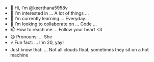 - 👋 Hi, I’m @keerthana5958v       
- 👀 I’m interested in ... A lot of things ...           
- 🌱 I’m currently learning ... Everyday...             
- 💞️ I’m looking to collaborate on ... Code ...               
- 📫 How to reach me ... Follow your heart <3                   
- 😄 Pronouns: ... She       
- ⚡ Fun fact: ... I'm 20, yay!           
- Just know that: ... Not all clouds float, sometimes they sit on a hot machine    
   
<!--- 
keerthana5958v/keerthana5958v is a ✨ special ✨ repository because its `README.md` (this file) appears on your GitHub profile.
You can click the Preview link to take a look at your changes.
--->
